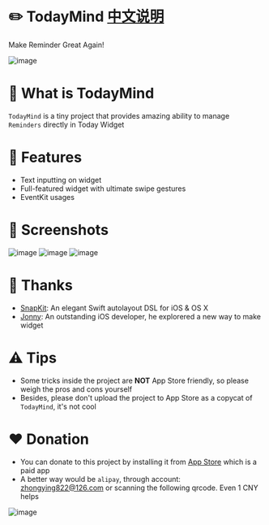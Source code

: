 # ✏️ TodayMind [中文说明](https://github.com/cyanzhong/TodayMind/blob/master/README_CN.md)
Make Reminder Great Again!

![image](https://raw.githubusercontent.com/cyanzhong/TodayMind/master/Resource/demo.gif)

# 🤔 What is TodayMind
`TodayMind` is a tiny project that provides amazing ability to manage `Reminders` directly in Today Widget

# 🤘 Features
- Text inputting on widget
- Full-featured widget with ultimate swipe gestures
- EventKit usages

# 📱 Screenshots
![image](https://raw.githubusercontent.com/cyanzhong/TodayMind/master/Resource/1.jpg)
![image](https://raw.githubusercontent.com/cyanzhong/TodayMind/master/Resource/2.jpg)
![image](https://raw.githubusercontent.com/cyanzhong/TodayMind/master/Resource/3.jpg)

# 🙏 Thanks
- [SnapKit](https://github.com/SnapKit/SnapKit): An elegant Swift autolayout DSL for iOS & OS X
- [Jonny](http://weibo.com/u/2813718033): An outstanding iOS developer, he explorered a new way to make widget

# ⚠️ Tips
- Some tricks inside the project are **NOT** App Store friendly, so please weigh the pros and cons yourself
- Besides, please don't upload the project to App Store as a copycat of `TodayMind`, it's not cool

# ❤️ Donation
- You can donate to this project by installing it from [App Store](https://itunes.apple.com/app/id1207158665) which is a paid app
- A better way would be `alipay`, through account: zhongying822@126.com or scanning the following qrcode. Even 1 CNY helps

![image](https://raw.githubusercontent.com/cyanzhong/TodayMind/master/Resource/alipay.jpg)
